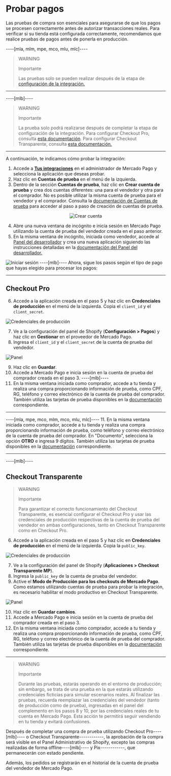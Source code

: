 # Probar pagos

Las pruebas de compra son esenciales para asegurarse de que los pagos se procesen correctamente antes de autorizar transacciones reales. Para verificar si su tienda está configurada correctamente, recomendamos que realice pruebas de pagos antes de ponerla en producción.

----[mla, mlm, mpe, mco, mlu, mlc]----
> WARNING
>
> Importante
>
> Las pruebas solo se pueden realizar después de la etapa de [configuración de la integración.](/developers/es/docs/shopify/integration-configuration/checkout-pro)

------------
----[mlb]----
> WARNING
> 
> Importante
>
> La prueba solo podrá realizarse después de completar la etapa de configuración de la integración. Para configurar Checkout Pro, consulta [esta documentación](/developers/es/docs/shopify/integration-configuration/checkout-pro). Para configurar Checkout Transparente, consulta [esta documentación.](/developers/es/docs/shopify/integration-configuration/checkout-transparente)

------------
A continuación, te indicamos cómo probar la integración:

1. Accede a **[Tus integraciones](https://www.mercadopago[FAKER][URL][DOMAIN]/developers/panel/app)** en el administrador de Mercado Pago y selecciona la aplicación que deseas probar.
2. Haz clic en **Cuentas de prueba** en el menú de la izquierda.
3. Dentro de la sección **Cuentas de prueba**, haz clic en **Crear cuenta de prueba** y crea dos cuentas diferentes: una para el vendedor y otra para el comprador. No es posible utilizar la misma cuenta de prueba para el vendedor y el comprador. Consulta la [documentación de Cuentas de prueba](/developers/es/docs/shopify/additional-content/your-integrations/test/accounts) para acceder al paso a paso de creación de cuentas de prueba.

<center>

![Crear cuenta](/images/shopify/test-create-account-es.gif)

</center>

4. Abre una nueva ventana de incógnito e inicia sesión en Mercado Pago utilizando la cuenta de prueba del vendedor creada en el paso anterior.
5. En la misma ventana de incógnito, iniciada como vendedor, accede al [Panel del desarrollador](https://www.mercadopago[FAKER][URL][DOMAIN]/developers/panel/app) y crea una nueva aplicación siguiendo las instrucciones detalladas en la [documentación del Panel del desarrollador.](/developers/es/docs/shopify/additional-content/your-integrations/dashboard)

![Iniciar sesión](/images/shopify/test-login-esp.gif)
----[mlb]----
Ahora, sigue los pasos según el tipo de pago que hayas elegido para procesar los pagos:

------------
## Checkout Pro

6. Accede a la aplicación creada en el paso 5 y haz clic en **Credenciales de producción** en el menú de la izquierda. Copia el `client_id` y el `client_secret`.

![Credenciales de producción](/images/shopify/test-prod-credentials-es.png)

7. Ve a la configuración del panel de Shopify (**Configuración > Pagos**) y haz clic en **Gestionar** en el proveedor de Mercado Pago.
8. Ingresa el `client_id` y el `client_secret` de la cuenta de prueba del vendedor.

![Panel](/images/shopify/test-pro-shopify-es.png)

9. Haz clic en **Guardar**.
10. Accede a Mercado Pago e inicia sesión en la cuenta de prueba del comprador creada en el paso 3.
----[mlb]----
11. En la misma ventana iniciada como comprador, accede a tu tienda y realiza una compra proporcionando información de prueba, como CPF, RG, teléfono y correo electrónico de la cuenta de prueba del comprador. También utiliza las tarjetas de prueba disponibles en la [documentación](/developers/es/docs/shopify/additional-content/your-integrations/test/cards) correspondiente.

------------
----[mla, mpe, mco, mlm, mco, mlu, mlc]----
11. En la misma ventana iniciada como comprador, accede a tu tienda y realiza una compra proporcionando información de prueba, como teléfono y correo electrónico de la cuenta de prueba del comprador. En "Documento", selecciona la opción **OTRO** e ingresa 9 dígitos. También utiliza las tarjetas de prueba disponibles en la [documentación](/developers/es/docs/shopify/additional-content/your-integrations/test/cards) correspondiente.

------------
----[mlb]----
## Checkout Transparente

> WARNING
>
> Importante
>
> Para garantizar el correcto funcionamiento del Checkout Transparente, es esencial configurar el Checkout Pro y usar las credenciales de producción respectivas de la cuenta de prueba del vendedor en ambas configuraciones, tanto en Checkout Transparente como en Checkout Pro.

6. Accede a la aplicación creada en el paso 5 y haz clic en **Credenciales de producción** en el menú de la izquierda. Copia la `public_key`.

![Credenciales de producción](/images/shopify/test-prod-credentials-es.png)

7. Ve a la configuración del panel de Shopify (**Aplicaciones > Checkout Transparente MP**).
8. Ingresa la `public_key` de la cuenta de prueba del vendedor.
9. Active el **Modo de Producción para los checkouts de Mercado Pago**. Como estamos utilizando cuentas de prueba para probar la integración, es necesario habilitar el modo productivo en Checkout Transparente.

![Panel](/images/shopify/test-api-shopify.png)

10. Haz clic en **Guardar cambios**.
11. Accede a Mercado Pago e inicia sesión en la cuenta de prueba del comprador creada en el paso 3.
12. En la misma ventana iniciada como comprador, accede a tu tienda y realiza una compra proporcionando información de prueba, como CPF, RG, teléfono y correo electrónico de la cuenta de prueba del comprador. También utiliza las tarjetas de prueba disponibles en la [documentación](/developers/es/docs/shopify/additional-content/your-integrations/test/cards) correspondiente.

------------
> WARNING
>
> Importante
>
> Durante las pruebas, estarás operando en el entorno de producción; sin embargo, se trata de una prueba en la que estarás utilizando credenciales ficticias para simular escenarios reales. Al finalizar las pruebas, recuerda reemplazar las credenciales del vendedor (tanto de producción como de prueba), ingresadas en el panel del complemento en los pasos 8 y 10, por las credenciales reales de tu cuenta en Mercado Pago. Esta acción te permitirá seguir vendiendo en tu tienda y evitará confusiones.

Después de completar una compra de prueba utilizando Checkout Pro----[mlb]---- o Checkout Transparente------------, la aprobación de la compra será visible en el Panel Administrativo de Shopify, excepto las compras realizadas de forma offline----[mlb]---- y Pix------------, que permanecerán con estado pendiente.

Además, los pedidos se registrarán en el historial de la cuenta de prueba del vendedor de Mercado Pago.